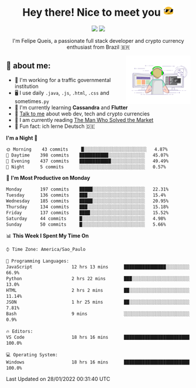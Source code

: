 
<h1 align="center">Hey there! Nice to meet you <img src="assets/sunglasses.gif" width="30"/></h1>

<p align="center">
  <a href="https://www.linkedin.com/in/fqueis"><img src="https://img.shields.io/badge/-LinkedIn-blue?style=flat&logo=Linkedin&logoColor=white" /></a>
  <a href="mailto:fqueis@gmail.com"><img src="https://img.shields.io/badge/-Gmail-c14438?style=flat&logo=Gmail&logoColor=white" /></a>
</p>

<p align="center">I'm Felipe Queis, a passionate full stack developer and crypto currency enthusiast from Brazil 🇧🇷</p>

<img width="35%" align="right" alt="fqueis" src="assets/profile.gif" /></p>

## 🤵 about me:

- 🏢 I'm working for a traffic governmental institution
- 🖥️ I use daily `.java`, `.js`, `.html`, `.css` and sometimes`.py`
- 🌱 I'm currently learning **Cassandra** and **Flutter**
- 💬 [Talk to me](https://github.com/fqueis/fqueis/discussions) about web dev, tech and crypto currencies
- 📖 I am currently reading [The Man Who Solved the Market](https://amzn.com/073521798X)
- 💭 Fun fact: ich lerne Deutsch 🇩🇪

<!--START_SECTION:waka-->
**I'm a Night 🦉** 

```text
🌞 Morning    43 commits     █░░░░░░░░░░░░░░░░░░░░░░░░   4.87% 
🌆 Daytime    398 commits    ███████████░░░░░░░░░░░░░░   45.07% 
🌃 Evening    437 commits    ████████████░░░░░░░░░░░░░   49.49% 
🌙 Night      5 commits      ░░░░░░░░░░░░░░░░░░░░░░░░░   0.57%

```
📅 **I'm Most Productive on Monday** 

```text
Monday       197 commits    █████░░░░░░░░░░░░░░░░░░░░   22.31% 
Tuesday      136 commits    ███░░░░░░░░░░░░░░░░░░░░░░   15.4% 
Wednesday    185 commits    █████░░░░░░░░░░░░░░░░░░░░   20.95% 
Thursday     134 commits    ███░░░░░░░░░░░░░░░░░░░░░░   15.18% 
Friday       137 commits    ████░░░░░░░░░░░░░░░░░░░░░   15.52% 
Saturday     44 commits     █░░░░░░░░░░░░░░░░░░░░░░░░   4.98% 
Sunday       50 commits     █░░░░░░░░░░░░░░░░░░░░░░░░   5.66%

```


📊 **This Week I Spent My Time On** 

```text
⌚︎ Time Zone: America/Sao_Paulo

💬 Programming Languages: 
JavaScript               12 hrs 13 mins      ████████████████░░░░░░░░░   66.9% 
Python                   2 hrs 22 mins       ███░░░░░░░░░░░░░░░░░░░░░░   13.0% 
HTML                     2 hrs 2 mins        ██░░░░░░░░░░░░░░░░░░░░░░░   11.14% 
JSON                     1 hr 25 mins        ██░░░░░░░░░░░░░░░░░░░░░░░   7.81% 
Bash                     9 mins              ░░░░░░░░░░░░░░░░░░░░░░░░░   0.9%

🔥 Editors: 
VS Code                  18 hrs 16 mins      █████████████████████████   100.0%

💻 Operating System: 
Windows                  18 hrs 16 mins      █████████████████████████   100.0%

```


 Last Updated on 28/01/2022 00:31:40 UTC
<!--END_SECTION:waka-->
